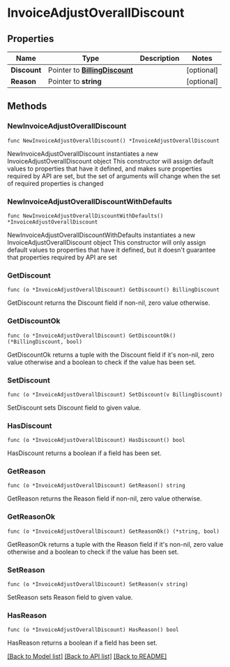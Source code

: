# InvoiceAdjustOverallDiscount

## Properties

Name | Type | Description | Notes
------------ | ------------- | ------------- | -------------
**Discount** | Pointer to [**BillingDiscount**](BillingDiscount.md) |  | [optional] 
**Reason** | Pointer to **string** |  | [optional] 

## Methods

### NewInvoiceAdjustOverallDiscount

`func NewInvoiceAdjustOverallDiscount() *InvoiceAdjustOverallDiscount`

NewInvoiceAdjustOverallDiscount instantiates a new InvoiceAdjustOverallDiscount object
This constructor will assign default values to properties that have it defined,
and makes sure properties required by API are set, but the set of arguments
will change when the set of required properties is changed

### NewInvoiceAdjustOverallDiscountWithDefaults

`func NewInvoiceAdjustOverallDiscountWithDefaults() *InvoiceAdjustOverallDiscount`

NewInvoiceAdjustOverallDiscountWithDefaults instantiates a new InvoiceAdjustOverallDiscount object
This constructor will only assign default values to properties that have it defined,
but it doesn't guarantee that properties required by API are set

### GetDiscount

`func (o *InvoiceAdjustOverallDiscount) GetDiscount() BillingDiscount`

GetDiscount returns the Discount field if non-nil, zero value otherwise.

### GetDiscountOk

`func (o *InvoiceAdjustOverallDiscount) GetDiscountOk() (*BillingDiscount, bool)`

GetDiscountOk returns a tuple with the Discount field if it's non-nil, zero value otherwise
and a boolean to check if the value has been set.

### SetDiscount

`func (o *InvoiceAdjustOverallDiscount) SetDiscount(v BillingDiscount)`

SetDiscount sets Discount field to given value.

### HasDiscount

`func (o *InvoiceAdjustOverallDiscount) HasDiscount() bool`

HasDiscount returns a boolean if a field has been set.

### GetReason

`func (o *InvoiceAdjustOverallDiscount) GetReason() string`

GetReason returns the Reason field if non-nil, zero value otherwise.

### GetReasonOk

`func (o *InvoiceAdjustOverallDiscount) GetReasonOk() (*string, bool)`

GetReasonOk returns a tuple with the Reason field if it's non-nil, zero value otherwise
and a boolean to check if the value has been set.

### SetReason

`func (o *InvoiceAdjustOverallDiscount) SetReason(v string)`

SetReason sets Reason field to given value.

### HasReason

`func (o *InvoiceAdjustOverallDiscount) HasReason() bool`

HasReason returns a boolean if a field has been set.


[[Back to Model list]](../README.md#documentation-for-models) [[Back to API list]](../README.md#documentation-for-api-endpoints) [[Back to README]](../README.md)


